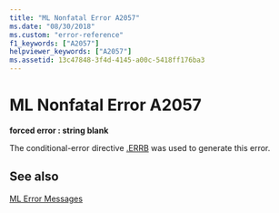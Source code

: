 ```yaml
---
title: "ML Nonfatal Error A2057"
ms.date: "08/30/2018"
ms.custom: "error-reference"
f1_keywords: ["A2057"]
helpviewer_keywords: ["A2057"]
ms.assetid: 13c47848-3f4d-4145-a00c-5418ff176ba3
---
```

# ML Nonfatal Error A2057

**forced error : string blank**

The conditional-error directive [.ERRB](../../assembler/masm/dot-errb.md) was used to generate this error.

## See also

[ML Error Messages](../../assembler/masm/ml-error-messages.md)<br/>
